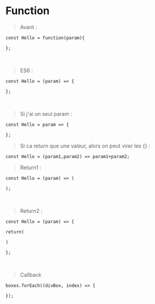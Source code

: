 # Function

> Avant : 

    const Hello = function(param){
    
    };
<br>

> ES6 : 

    const Hello = (param) => {
    
    };
<br>

> Si j'ai un seul param : 

    const Hello = param => {
    
    };
    
> Si ca return que une valeur, alors on peut virer les {} : 

    const Hello = (param1,param2) => param1+param2;
    
> Return1 : 

    const Hello = (param) => (
    
    );   
<br>

> Return2 : 

    const Hello = (param) => {
    
    return(
    
    )
    
    };   
<br>

>Callback 

    boxes.forEach((divBox, index) => {

    });
